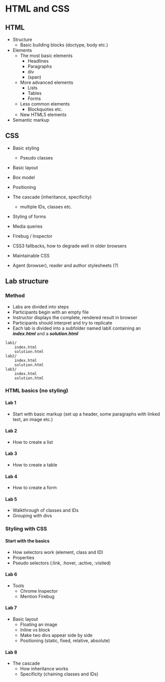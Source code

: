 # HTML and CSS

## HTML

* Structure
    * Basic building blocks (doctype, body etc.)
* Elements
    * The most basic elements
        * Headlines
        * Paragraphs
        * div
        * (span)
    * More advanced elements
        * Lists
        * Tables
        * Forms
    * Less common elements
        * Blockquotes etc.
    * New HTML5 elements
* Semantic markup


## CSS

* Basic styling
    * Pseudo classes
* Basic layout
* Box model
* Positioning
* The cascade (inheritance, specificity)
    * multiple IDs, classes etc.
* Styling of forms
* Media queries

* Firebug / Inspector

* CSS3 fallbacks, how to degrade well in older browsers
* Maintainable CSS
* Agent (browser), reader and author stylesheets (?)


## Lab structure

### Method
* Labs are divided into steps
* Participants begin with an empty file
* Instructor displays the complete, rendered result in browser
* Participants should interpret and try to replicate
* Each lab is divided into a subfolder named labX containing an ***index.html*** and a ***solution.html***

```
lab1/
    index.html
    solution.html
lab2/
    index.html
    solution.html
lab3/
    index.html
    solution.html
```

### HTML basics (no styling)
#### Lab 1
* Start with basic markup (set up a header, some paragraphs with linked text, an image etc.)

#### Lab 2
* How to create a list

#### Lab 3
* How to create a table

#### Lab 4
* How to create a form

#### Lab 5
* Walkthrough of classes and IDs
* Grouping with divs


### Styling with CSS
#### Start with the basics
* How selectors work (element, class and ID)
* Properties
* Pseudo selectors (:link, :hover, :active, :visited)

#### Lab 6
* Tools
    * Chrome Inspector
    * Mention Firebug

#### Lab 7
* Basic layout
    * Floating an image
    * Inline vs block
    * Make two divs appear side by side
    * Positioning (static, fixed, relative, absolute)

#### Lab 8
* The cascade
    * How inheritance works
    * Specificity (chaining classes and IDs)
